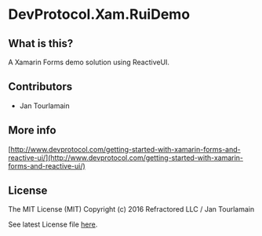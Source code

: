 # DevProtocol.Xam.RuiDemo


## What is this?
A Xamarin Forms demo solution using ReactiveUI.



## Contributors

- Jan Tourlamain

## More info

[http://www.devprotocol.com/getting-started-with-xamarin-forms-and-reactive-ui/](http://www.devprotocol.com/getting-started-with-xamarin-forms-and-reactive-ui/)

## License
The MIT License (MIT) Copyright (c) 2016 Refractored LLC / Jan Tourlamain

See latest License file [here](https://github.com/jtourlamain/DevProtocol.Xam.RuiDemo/blob/master/License).

